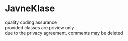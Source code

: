 # JavneKlase
quality coding assurance</br>
provided classes are priview only</br>
due to the privacy agreement, comments may be deleted
